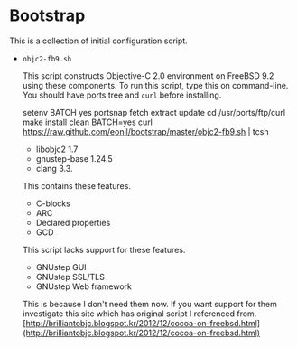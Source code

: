 Bootstrap
=========

This is a collection of initial configuration script.

- `objc2-fb9.sh`

  This script constructs Objective-C 2.0 environment on FreeBSD 9.2 using these components.
  To run this script, type this on command-line. You should have ports tree and `curl` before installing.
  
    setenv BATCH yes
    portsnap fetch extract update
    cd /usr/ports/ftp/curl
    make install clean BATCH=yes
    curl https://raw.github.com/eonil/bootstrap/master/objc2-fb9.sh | tcsh

  - libobjc2 1.7
  - gnustep-base 1.24.5
  - clang 3.3.
  
  This contains these features.
  
  - C-blocks
  - ARC
  - Declared properties
  - GCD
  
  This script lacks support for these features.

  - GNUstep GUI
  - GNUstep SSL/TLS
  - GNUstep Web framework

  This is because I don't need them now. 
  If you want support for them investigate this site which has original script I referenced from.
  [http://brilliantobjc.blogspot.kr/2012/12/cocoa-on-freebsd.html](http://brilliantobjc.blogspot.kr/2012/12/cocoa-on-freebsd.html)

